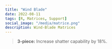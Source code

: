 ```yaml
---
title: "Wind Blade"
date: 2022-08-11
tags: [R, Matrices, Support]
social_image: "/media/matrice.png"
description: Wind-Blade Matrices
---
```


> **3-piece:** Increase shatter capability by 18%.
